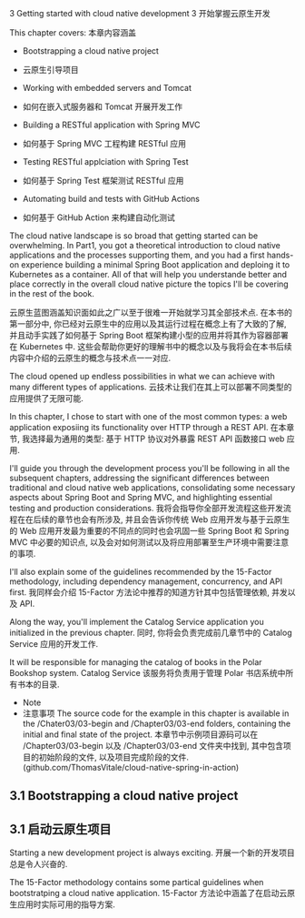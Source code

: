 3 Getting started with cloud native development 
3 开始掌握云原生开发

This chapter covers:
本章内容涵盖

* Bootstrapping a cloud native project 
* 云原生引导项目

* Working with embedded servers and Tomcat 
* 如何在嵌入式服务器和 Tomcat 开展开发工作

* Building a RESTful application with Spring MVC
* 如何基于 Spring MVC 工程构建 RESTful 应用

* Testing RESTful applciation with Spring Test 
* 如何基于 Spring Test 框架测试 RESTful 应用

* Automating build and tests with GitHub Actions 
* 如何基于 GitHub Action 来构建自动化测试


The cloud native landscape is so broad that getting started can be overwhelming. In Part1, you got a theoretical introduction to cloud native applications and the processes supporting them, and you had a first hands-on experience building a minimal Spring Boot application and deploing it to Kubernetes as a container. All of that will help you understande better and place correctly in the overall cloud native picture the topics I'll be covering in the rest of the book.

云原生蓝图涵盖知识面如此之广以至于很难一开始就学习其全部技术点. 在本书的第一部分中, 你已经对云原生中的应用以及其运行过程在概念上有了大致的了解, 并且动手实践了如何基于 Spring Boot 框架构建小型的应用并将其作为容器部署在 Kubernetes 中. 这些会帮助你更好的理解书中的概念以及与我将会在本书后续内容中介绍的云原生的概念与技术点一一对应. 


The cloud opened up endless possibilities in what we can achieve with many different types of applications. 
云技术让我们在其上可以部署不同类型的应用提供了无限可能.

In this chapter, I chose to start with one of the most common types: a web application exposiing its functionality over HTTP through a REST API.
在本章节, 我选择最为通用的类型: 基于 HTTP 协议对外暴露 REST API 函数接口 web 应用. 


I'll guide you through the development process you'll be following in all the subsequent chapters, addressing the significant differences between traditional and cloud native web applications, consolidating some necessary aspects about Spring Boot and Spring MVC, and highlighting essential testing and production considerations.
我将会指导你全部开发流程这些开发流程在在后续的章节也会有所涉及, 并且会告诉你传统 Web 应用开发与基于云原生的 Web 应用开发最为重要的不同点的同时也会巩固一些 Spring Boot 和 Spring MVC 中必要的知识点, 以及会对如何测试以及将应用部署至生产环境中需要注意的事项. 

I'll also explain some of the guidelines recommended by the 15-Factor methodology, including dependency management, concurrency, and API first. 
我同样会介绍 15-Factor 方法论中推荐的知道方针其中包括管理依赖, 并发以及 API. 


Along the way, you'll implement the Catalog Service application you initialized in the previous chapter.
同时, 你将会负责完成前几章节中的 Catalog Service 应用的开发工作. 

It will be responsible for managing the catalog of books in the Polar Bookshop system. 
Catalog Service 该服务将负责用于管理 Polar 书店系统中所有书本的目录.


* Note
* 注意事项
The source code for the example in this chapter is available in the /Chater03/03-begin and /Chapter03/03-end folders, 
containing the initial and final state of the project. 
本章节中示例项目源码可以在 /Chapter03/03-begin 以及 /Chapter03/03-end 文件夹中找到, 其中包含项目的初始阶段的文件, 以及项目完成阶段的文件. 
(github.com/ThomasVitale/cloud-native-spring-in-action)

## 3.1 Bootstrapping a cloud native project 
## 3.1 启动云原生项目

Starting a new development project is always exciting. 
开展一个新的开发项目总是令人兴奋的. 

The 15-Factor methodology contains some partical guidelines when bootstratping a cloud native application.
15-Factor 方法论中涵盖了在启动云原生应用时实际可用的指导方案.

















